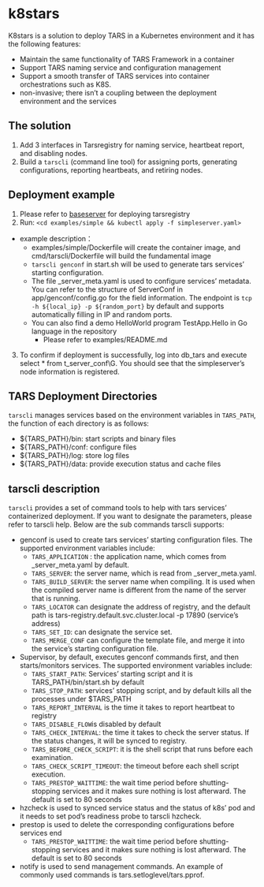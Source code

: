# k8stars
K8stars is a solution to deploy TARS in a Kubernetes environment and it has the following features: 
* Maintain the same functionality of TARS Framework in a container
* Support TARS naming service and configuration management 
* Support a smooth transfer of TARS services into container orchestrations such as K8S. 
* non-invasive; there isn’t a coupling between the deployment environment and the services
## The solution
1. Add 3 interfaces in Tarsregistry for naming service, heartbeat report, and disabling nodes. 
2. Build a `tarscli` (command line tool) for assigning ports, generating configurations, reporting heartbeats, and retiring nodes. 
## Deployment example
1. Please refer to [baseserver](https://github.com/TarsCloud/K8STARS/blob/master/baseserver/README.md) for deploying tarsregistry 
2. Run:
  `<cd examples/simple && kubectl apply -f simpleserver.yaml>`
* example description：
  * examples/simple/Dockerfile will create the container image, and cmd/tarscli/Dockerfile will build the fundamental image
  * `tarscli genconf` in start.sh will be used to generate tars services’ starting configuration. 
  * The file _server_meta.yaml is used to configure services’ metadata. You can refer to the structure of ServerConf in app/genconf/config.go for the field information. The endpoint is `tcp -h ${local_ip} -p ${random_port}` by default and supports automatically filling in IP and random ports. 
  * You can also find a demo HelloWorld program TestApp.Hello in Go language in the repository
    * Please refer to examples/README.md
3. To confirm if deployment is successfully, log into db_tars and execute select * from t_server_conf\G. You should see that the simpleserver’s node information is registered. 
## TARS Deployment Directories
`tarscli` manages services based on the environment variables in `TARS_PATH`, the function of each directory is as follows: 
* ${TARS_PATH}/bin: start scripts and binary files
* ${TARS_PATH}/conf: configure files
* ${TARS_PATH}/log: store log files
* ${TARS_PATH}/data: provide execution status and cache files
 
## tarscli description
`tarscli` provides a set of command tools to help with tars services’ containerized deployment. If you want to designate the parameters, please refer to tarscli help. Below are the sub commands tarscli supports: 
* genconf is used to create tars services’ starting configuration files. The supported environment variables include: 
  * `TARS_APPLICATION` : the application name, which comes from _server_meta.yaml by default. 
  * `TARS_SERVER`: the server name, which is read from _server_meta.yaml. 
  * `TARS_BUILD_SERVER`: the server name when compiling. It is used when the compiled server name is different from the name of the server that is running. 
  * `TARS_LOCATOR` can designate the address of registry, and the default path is tars-registry.default.svc.cluster.local -p 17890 (service’s address) 
  * `TARS_SET_ID`: can designate the service set. 
  * `TARS_MERGE_CONF` can configure the template file, and merge it into the service’s starting configuration file. 
* Supervisor, by default, executes genconf commands first, and then starts/monitors services. The supported environment variables include: 
  * `TARS_START_PATH`: Services’ starting script and it is TARS_PATH/bin/start.sh by default
  * `TARS_STOP_PATH`: services’ stopping script, and by default kills all the processes under $TARS_PATH 
  * `TARS_REPORT_INTERVAL` is the time it takes to report heartbeat to registry 
  * `TARS_DISABLE_FLOW`is disabled by default
  * `TARS_CHECK_INTERVAL`: the time it takes to check the server status. If the status changes, it will be synced to registry.
  * `TARS_BEFORE_CHECK_SCRIPT`: it is the shell script that runs before each examination. 
  * `TARS_CHECK_SCRIPT_TIMEOUT`: the timeout before each shell script execution. 
  * `TARS_PRESTOP_WAITTIME`: the wait time period before shutting-stopping services and it makes sure nothing is lost afterward. The default is set to 80 seconds
* hzcheck is used to synced service status and the status of k8s’ pod and it needs to set pod’s readiness probe to tarscli hzcheck.
* prestop is used to delete the corresponding configurations before services end
  * `TARS_PRESTOP_WAITTIME`: the wait time period before shutting-stopping services and it makes sure nothing is lost afterward. The default is set to 80 seconds
* notify is used to send management commands. An example of commonly used commands is tars.setloglevel/tars.pprof.
 
 
